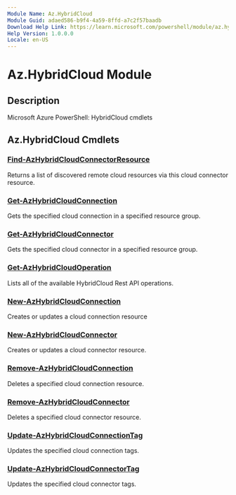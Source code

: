```yaml
---
Module Name: Az.HybridCloud
Module Guid: adaed586-b9f4-4a59-8ffd-a7c2f57baadb
Download Help Link: https://learn.microsoft.com/powershell/module/az.hybridcloud
Help Version: 1.0.0.0
Locale: en-US
---
```


# Az.HybridCloud Module
## Description
Microsoft Azure PowerShell: HybridCloud cmdlets

## Az.HybridCloud Cmdlets
### [Find-AzHybridCloudConnectorResource](Find-AzHybridCloudConnectorResource.md)
Returns a list of discovered remote cloud resources via this cloud connector resource.

### [Get-AzHybridCloudConnection](Get-AzHybridCloudConnection.md)
Gets the specified cloud connection in a specified resource group.

### [Get-AzHybridCloudConnector](Get-AzHybridCloudConnector.md)
Gets the specified cloud connector in a specified resource group.

### [Get-AzHybridCloudOperation](Get-AzHybridCloudOperation.md)
Lists all of the available HybridCloud Rest API operations.

### [New-AzHybridCloudConnection](New-AzHybridCloudConnection.md)
Creates or updates a cloud connection resource

### [New-AzHybridCloudConnector](New-AzHybridCloudConnector.md)
Creates or updates a cloud connector resource.

### [Remove-AzHybridCloudConnection](Remove-AzHybridCloudConnection.md)
Deletes a specified cloud connection resource.

### [Remove-AzHybridCloudConnector](Remove-AzHybridCloudConnector.md)
Deletes a specified cloud connector resource.

### [Update-AzHybridCloudConnectionTag](Update-AzHybridCloudConnectionTag.md)
Updates the specified cloud connection tags.

### [Update-AzHybridCloudConnectorTag](Update-AzHybridCloudConnectorTag.md)
Updates the specified cloud connector tags.

